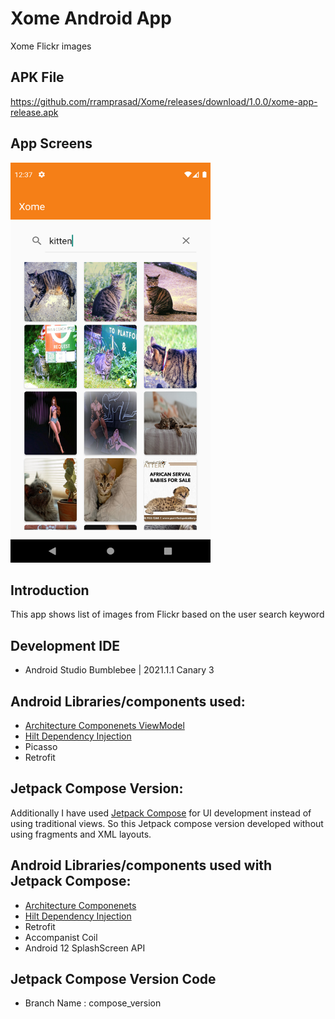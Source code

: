 # Xome Android App

Xome Flickr images

## APK File
https://github.com/rramprasad/Xome/releases/download/1.0.0/xome-app-release.apk

## App Screens
<img src="screenshots/screenshot_01.png" width="320" height="640">

## Introduction
This app shows list of images from Flickr based on the user search keyword

## Development IDE
- Android Studio Bumblebee | 2021.1.1 Canary 3

## Android Libraries/components used:
- [Architecture Componenets ViewModel](https://developer.android.com/topic/libraries/architecture/viewmodel)
- [Hilt Dependency Injection](https://developer.android.com/training/dependency-injection/hilt-android)
- Picasso
- Retrofit

## Jetpack Compose Version:
Additionally I have used [Jetpack Compose](https://developer.android.com/jetpack/compose) for UI development instead of using traditional views.
So this Jetpack compose version developed without using fragments and XML layouts.

## Android Libraries/components used with Jetpack Compose:
- [Architecture Componenets](https://developer.android.com/topic/libraries/architecture/viewmodel)
- [Hilt Dependency Injection](https://developer.android.com/training/dependency-injection/hilt-android)
- Retrofit
- Accompanist Coil
- Android 12 SplashScreen API

## Jetpack Compose Version Code
- Branch Name : compose_version